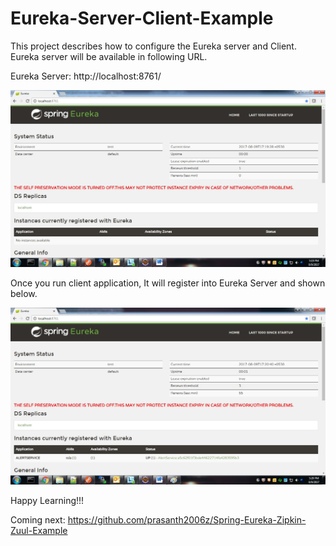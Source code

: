 # Eureka-Server-Client-Example

This project describes how to configure the Eureka server and Client. Eureka server will be available in following URL. 

Eureka Server: http://localhost:8761/

![Screenshot](/screenshots/Eureka_Server.jpg?raw=true "Authn Server")


Once you run client application, It will register into Eureka Server and shown below.

![Screenshot](/screenshots/Eureka_Client.jpg?raw=true "Authn Server")

Happy Learning!!!

Coming next: https://github.com/prasanth2006z/Spring-Eureka-Zipkin-Zuul-Example



